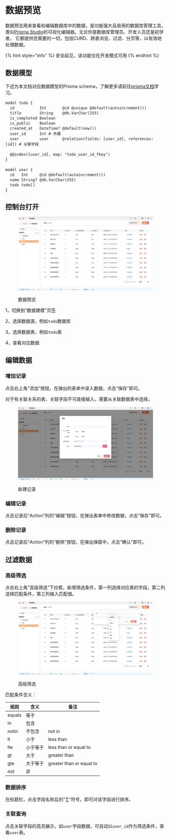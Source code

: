 # 数据预览

数据预览用来查看和编辑数据库中的数据，是功能强大且易用的数据库管理工具，类似[Prisma Studio](https://www.prisma.io/studio)的可视化编辑器。无论你是数据库管理员、开发人员还是初学者， 它都提供您需要的一切，包括CURD、跨表浏览、过滤、分页等，以有效地处理数据。

{% hint style="info" %}
安全起见，该功能仅在开发模式可用
{% endhint %}

## 数据模型

下述为本文档对应数据模型的Prisma schema，了解更多请前往[prisma文档](https://www.prisma.io/docs/concepts/components/prisma-schema)学习。

```
model todo {
  id           Int       @id @unique @default(autoincrement())
  title        String    @db.VarChar(255)
  is_completed Boolean
  is_public    Boolean
  created_at   DateTime? @default(now())
  user_id      Int # 外键
  user         user      @relation(fields: [user_id], references: [id]) # 关联字段

  @@index([user_id], map: "todo_user_id_fkey")
}

model user {
  id   Int     @id @default(autoincrement())
  name String? @db.VarChar(255)
  todo todo[]
}
```

## 控制台打开

<figure><img src="../../../.gitbook/assets/image (1) (2).png" alt=""><figcaption><p>数据预览</p></figcaption></figure>

1，切换到“数据建模”页签

2，选择数据源，例如`todo`数据库

3，选择数据表，例如`todo`表

4，查看对应数据

## 编辑数据

### 增加记录

点击右上角“添加”按钮，在弹出的表单中录入数据，点击“保存”即可。

对于有关联关系的表，关联字段不可直接输入，需要从关联数据表中选择。

<figure><img src="../../../.gitbook/assets/image (22) (1).png" alt=""><figcaption><p>新建记录</p></figcaption></figure>

### 编辑记录

点击记录后“Action”列的“编辑”按钮，在弹出表单中修改数据，点击“保存”即可。

### 删除记录

点击记录后“Action”列的“删除”按钮，在弹出弹窗中，点击“确认”即可。

## 过滤数据

### 高级筛选

点击右上角”高级筛选“下拉框，新增筛选条件，第一列选择对应表的字段，第二列选择匹配条件，第三列输入匹配值。

<figure><img src="../../../.gitbook/assets/image (4).png" alt=""><figcaption><p>高级筛选</p></figcaption></figure>

匹配条件含义：

| 规则     | 含义   | 备注                       |
| ------ | ---- | ------------------------ |
| equals | 等于   |                          |
| in     | 包含   |                          |
| notin  | 不包含  | not in                   |
| lt     | 小于   | less than                |
| lte    | 小于等于 | less than or equal to    |
| gt     | 大于   | greater than             |
| gte    | 大于等于 | greater than or equal to |
| not    | 非    |                          |

### 数据排序

在标题栏，点击字段名称后的”↕“符号，即可对该字段进行排序。

### 关联查询

点击关联字段的高亮展示，如`user`字段数据，可自动以`user_id`作为筛选条件，查看`user`表。



